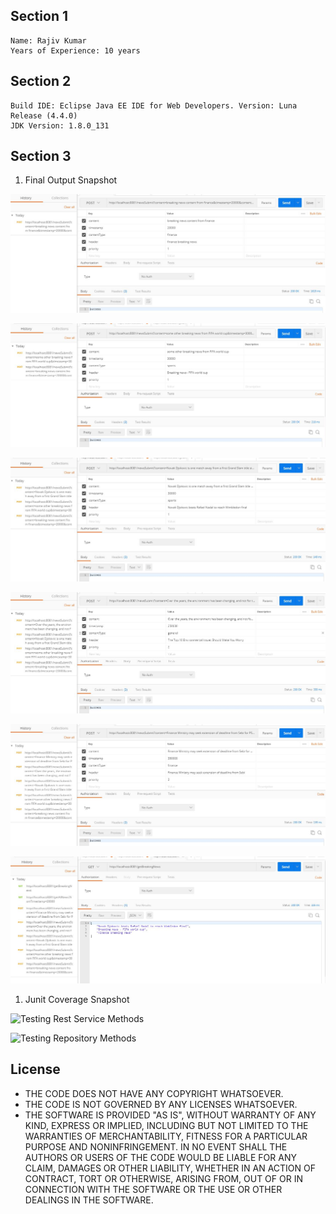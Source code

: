 ## Section 1

```
Name: Rajiv Kumar
Years of Experience: 10 years
```

## Section 2

```
Build IDE: Eclipse Java EE IDE for Web Developers. Version: Luna Release (4.4.0)
JDK Version: 1.8.0_131
```

## Section 3
1. Final Output Snapshot 

![PostRequest 1](https://github.com/nescafe2018/intrvw_sq/blob/master/images_screenshot/postman-rest-postcall-1.jpg)

![PostRequest 2](https://github.com/nescafe2018/intrvw_sq/blob/master/images_screenshot/postman-rest-postcall-2.jpg)

![PostRequest 3](https://github.com/nescafe2018/intrvw_sq/blob/master/images_screenshot/postman-rest-postcall-3.jpg)

![PostRequest 4](https://github.com/nescafe2018/intrvw_sq/blob/master/images_screenshot/postman-rest-postcall-4.jpg)

![PostRequest 5](https://github.com/nescafe2018/intrvw_sq/blob/master/images_screenshot/postman-rest-postcall-5.jpg)

![Breaking News](https://github.com/nescafe2018/intrvw_sq/blob/master/images_screenshot/postman-rest-breaking-news-call.jpg)

1. Junit Coverage Snapshot

![Testing Rest Service Methods](https://github.com/nescafe2018/intrvw_sq/tree/master/images_screenshot/rest-service-test-case.jpg)

![Testing Repository Methods](https://github.com/nescafe2018/intrvw_sq/tree/master/images_screenshot/repository-test-case.jpg)

## License
* THE CODE DOES NOT HAVE ANY COPYRIGHT WHATSOEVER. 
* THE CODE IS NOT GOVERNED BY ANY LICENSES WHATSOEVER. 
* THE SOFTWARE IS PROVIDED "AS IS", WITHOUT WARRANTY OF ANY KIND, EXPRESS OR IMPLIED, INCLUDING BUT NOT LIMITED TO THE WARRANTIES OF MERCHANTABILITY, FITNESS FOR A PARTICULAR PURPOSE AND NONINFRINGEMENT. IN NO EVENT SHALL THE AUTHORS OR USERS OF THE CODE WOULD BE LIABLE FOR ANY CLAIM, DAMAGES OR OTHER LIABILITY, WHETHER IN AN ACTION OF CONTRACT, TORT OR OTHERWISE, ARISING FROM, OUT OF OR IN CONNECTION WITH THE SOFTWARE OR THE USE OR OTHER DEALINGS IN THE SOFTWARE.

